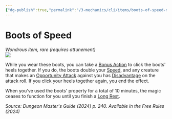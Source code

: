 ```yaml
---
{"dg-publish":true,"permalink":"/3-mechanics/cli/items/boots-of-speed-xdmg/","tags":["ttrpg-cli/compendium/src/5e/xdmg","ttrpg-cli/item/attunement/required","ttrpg-cli/item/rarity/rare"],"created":"2025-02-22T12:02:28.424-05:00","updated":"2025-02-26T17:46:14.213-05:00"}
---
```


# Boots of Speed
*Wondrous item, rare (requires attunement)*  
![](3-Mechanics/CLI/items/img/boots-of-speed.webp#right)


While you wear these boots, you can take a [Bonus Action](3-Mechanics/CLI/rules/variant-rules/bonus-action-xphb.md) to click the boots' heels together. If you do, the boots double your [Speed](3-Mechanics/CLI/rules/variant-rules/speed-xphb.md), and any creature that makes an [Opportunity Attack](3-Mechanics/CLI/rules/actions.md#Opportunity%20Attack) against you has [Disadvantage](3-Mechanics/CLI/rules/variant-rules/disadvantage-xphb.md) on the attack roll. If you click your heels together again, you end the effect.

When you've used the boots' property for a total of 10 minutes, the magic ceases to function for you until you finish a [Long Rest](3-Mechanics/CLI/rules/variant-rules/long-rest-xphb.md).

*Source: Dungeon Master's Guide (2024) p. 240. Available in the Free Rules (2024)*